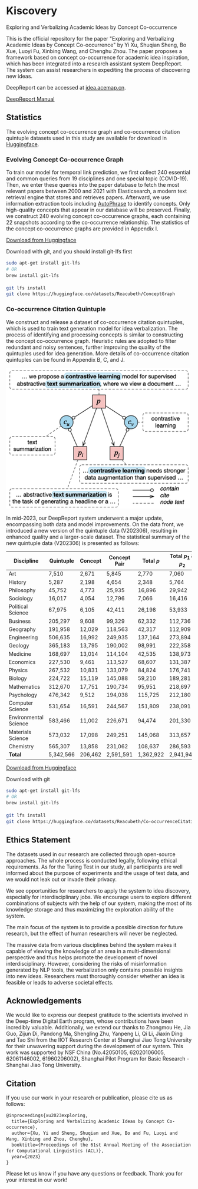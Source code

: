 # Kiscovery
Exploring and Verbalizing Academic Ideas by Concept Co-occurrence

This is the official repository for the paper "Exploring and Verbalizing Academic Ideas by Concept Co-occurrence" by Yi Xu, Shuqian Sheng, Bo Xue, Luoyi Fu, Xinbing Wang, and Chenghu Zhou. The paper proposes a framework based on concept co-occurrence for academic idea inspiration, which has been integrated into a research assistant system DeepReport. The system can assist researchers in expediting the process of discovering new ideas.

DeepReport can be accessed at [idea.acemap.cn](https://idea.acemap.cn/).

[DeepReport Manual](./DeepReportManual.V.202308.pdf)

## Statistics

The evolving concept co-occurrence graph and co-occurrence citation quintuple datasets used in this study are available for download in [Huggingface](https://huggingface.co/Reacubeth).

### Evolving Concept Co-occurrence Graph

To train our model for temporal link prediction, we first collect 240 essential and common queries from 19 disciplines and one special topic (COVID-19). Then, we enter these queries into the paper database to fetch the most relevant papers between 2000 and 2021 with Elasticsearch, a modern text retrieval engine that stores and retrieves papers. Afterward, we use information extraction tools including [AutoPhrase](https://github.com/shangjingbo1226/AutoPhrase) to identify concepts. Only high-quality concepts that appear in our database will be preserved. Finally, we construct 240 evolving concept co-occurrence graphs, each containing 22 snapshots according to the co-occurrence relationship. The statistics of the concept co-occurrence graphs are provided in Appendix I.

[Download from Huggingface](https://huggingface.co/datasets/Reacubeth/ConceptGraph)

Download with git, and you should install git-lfs first

```bash
sudo apt-get install git-lfs
# OR
brew install git-lfs

git lfs install
git clone https://huggingface.co/datasets/Reacubeth/ConceptGraph
```

### Co-occurrence Citation Quintuple

We construct and release a dataset of co-occurrence citation quintuples, which is used to train text generation model for idea verbalization. The process of identifying and processing concepts is similar to constructing the concept co-occurrence graph. Heuristic rules are adopted to filter redundant and noisy sentences, further improving the quality of the quintuples used for idea generation. More details of co-occurrence citation quintuples can be found in Appendix B, C, and J.

<img src="https://github.com/xyjigsaw/Kiscovery/raw/master/Quintuple.png" alt="Co-occurrence Citation Quintuple" width="500" align="bottom" />


In mid-2023, our DeepReport system underwent a major update, encompassing both data and model improvements. On the data front, we introduced a new version of the quintuple data (V202306), resulting in enhanced quality and a larger-scale dataset. The statistical summary of the new quintuple data (V202306) is presented as follows:

| Discipline            | Quintuple | Concept | Concept Pair | Total $p$ | Total $p_1$ \& $p_2$ |
| --------------------- | --------- | ------- | ------------ | --------- | -------------------- |
| Art                   | 7,510     | 2,671   | 5,845        | 2,770     | 7,060                |
| History               | 5,287     | 2,198   | 4,654        | 2,348     | 5,764                |
| Philosophy            | 45,752    | 4,773   | 25,935       | 16,896    | 29,942               |
| Sociology             | 16,017    | 4,054   | 12,796       | 7,066     | 16,416               |
| Political Science     | 67,975    | 6,105   | 42,411       | 26,198    | 53,933               |
| Business              | 205,297   | 9,608   | 99,329       | 62,332    | 112,736              |
| Geography             | 191,958   | 12,029  | 118,563      | 42,317    | 112,909              |
| Engineering           | 506,635   | 16,992  | 249,935      | 137,164   | 273,894              |
| Geology               | 365,183   | 13,795  | 190,002      | 98,991    | 222,358              |
| Medicine              | 168,697   | 13,014  | 114,104      | 42,535    | 138,973              |
| Economics             | 227,530   | 9,461   | 113,527      | 68,607    | 131,387              |
| Physics               | 267,532   | 10,831  | 133,079      | 84,824    | 176,741              |
| Biology               | 224,722   | 15,119  | 145,088      | 59,210    | 189,281              |
| Mathematics           | 312,670   | 17,751  | 190,734      | 95,951    | 218,697              |
| Psychology            | 476,342   | 9,512   | 194,038      | 115,725   | 212,180              |
| Computer Science      | 531,654   | 16,591  | 244,567      | 151,809   | 238,091              |
| Environmental Science | 583,466   | 11,002  | 226,671      | 94,474    | 201,330              |
| Materials Science     | 573,032   | 17,098  | 249,251      | 145,068   | 313,657              |
| Chemistry             | 565,307   | 13,858  | 231,062      | 108,637   | 286,593              |
| **Total**             | 5,342,566 | 206,462 | 2,591,591    | 1,362,922 | 2,941,942            |


[Download from Huggingface](https://huggingface.co/datasets/Reacubeth/Quintuple)

Download with git
```bash
sudo apt-get install git-lfs
# OR
brew install git-lfs

git lfs install
git clone https://huggingface.co/datasets/Reacubeth/Co-occurrenceCitationQuintuple
```

## Ethics Statement
The datasets used in our research are collected through open-source approaches. The whole process is conducted legally, following ethical requirements. As for the Turing Test in our study, all participants are well informed about the purpose of experiments and the usage of test data, and we would not leak out or invade their privacy.

We see opportunities for researchers to apply the system to idea discovery, especially for interdisciplinary jobs. We encourage users to explore different combinations of subjects with the help of our system, making the most of its knowledge storage and thus maximizing the exploration ability of the system.

The main focus of the system is to provide a possible direction for future research, but the effect of human researchers will never be neglected. 

The massive data from various disciplines behind the system makes it capable of viewing the knowledge of an area in a multi-dimensional perspective and thus helps promote the development of novel interdisciplinary. However, considering the risks of misinformation generated by NLP tools, the verbalization only contains possible insights into new ideas. Researchers must thoroughly consider whether an idea is feasible or leads to adverse societal effects.

## Acknowledgements
We would like to express our deepest gratitude to the scientists involved in the Deep-time Digital Earth program, whose contributions have been incredibly valuable. Additionally, we extend our thanks to Zhongmou He, Jia Guo, Zijun Di, Pandong Ma, Shengling Zhu, Yanpeng Li, Qi Li, Jiaxin Ding and Tao Shi from the IIOT Research Center at Shanghai Jiao Tong University for their unwavering support during the development of our system. This work was supported by NSF China (No.42050105, 62020106005, 62061146002, 61960206002), Shanghai Pilot Program for Basic Research - Shanghai Jiao Tong University.


## Citation

If you use our work in your research or publication, please cite us as follows:

```
@inproceedings{xu2023exploring,
  title={Exploring and Verbalizing Academic Ideas by Concept Co-occurrence},
  author={Xu, Yi and Sheng, Shuqian and Xue, Bo and Fu, Luoyi and Wang, Xinbing and Zhou, Chenghu},
  booktitle={Proceedings of the 61st Annual Meeting of the Association for Computational Linguistics (ACL)},
  year={2023}
}
```

Please let us know if you have any questions or feedback. Thank you for your interest in our work!
